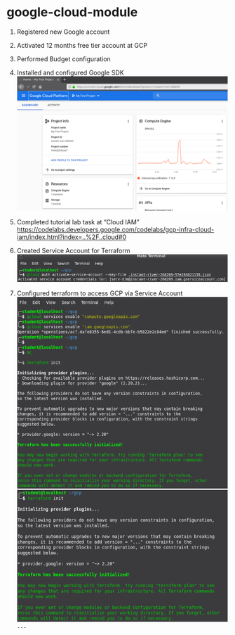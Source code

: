 # google-cloud-module

1. Registered new Google account

2. Activated 12 months free tier account at GCP

3. Performed Budget configuration

4. Installed and configured Google SDK
![screenshot of sample](scr/1.png)
5. Completed tutorial lab task at “Cloud IAM” https://codelabs.developers.google.com/codelabs/gcp-infra-cloud-iam/index.html?index=..%2F..cloud#0

6. Created Service Account for Terraform
![screenshot of sample](scr/2.png)
7. Configured terraform to access GCP via Service Account
![screenshot of sample](scr/3.png)
![screenshot of sample](scr/4.png)
`---`
